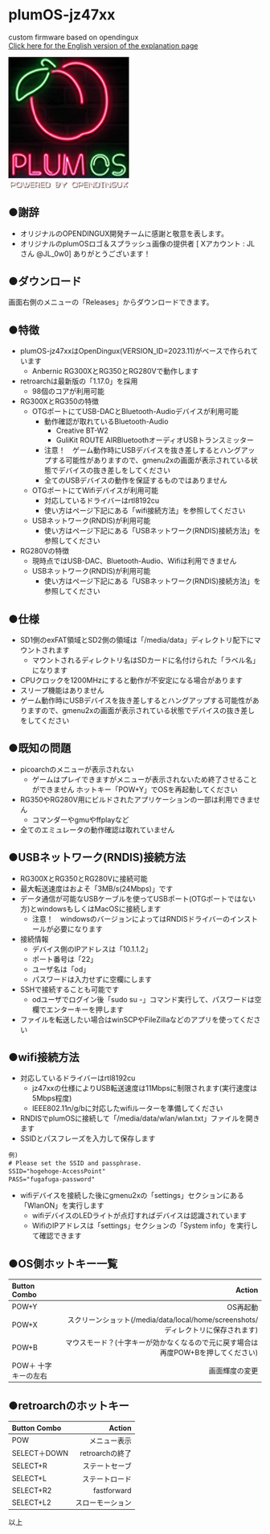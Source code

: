 # plumOS-jz47xx
custom firmware based on opendingux  
[Click here for the English version of the explanation page](./README_EN.md)  
  
  <img src="./docs/website/images/plumOS-jz47xx.png" width="240">  
  
## ●謝辞
- オリジナルのOPENDINGUX開発チームに感謝と敬意を表します。
- オリジナルのplumOSロゴ＆スプラッシュ画像の提供者 [ Xアカウント : JLさん @JL_0w0] ありがとうございます！

## ●ダウンロード
画面右側のメニューの「Releases」からダウンロードできます。  
 
## ●特徴
- plumOS-jz47xxはOpenDingux(VERSION_ID=2023.11)がベースで作られています
    - Anbernic RG300XとRG350とRG280Vで動作します
- retroarchは最新版の「1.17.0」を採用
    - 98個のコアが利用可能
- RG300XとRG350の特徴
    - OTGポートにてUSB-DACとBluetooth-Audioデバイスが利用可能
        - 動作確認が取れているBluetooth-Audio
            - Creative BT-W2
            - GuliKit ROUTE AIRBluetoothオーディオUSBトランスミッター
        - 注意！　ゲーム動作時にUSBデバイスを抜き差しするとハングアップする可能性がありますので、gmenu2xの画面が表示されている状態でデバイスの抜き差しをしてください
        - 全てのUSBデバイスの動作を保証するものではありません
    - OTGポートにてWifiデバイスが利用可能
        - 対応しているドライバーはrtl8192cu
        - 使い方はページ下記にある「wifi接続方法」を参照してください
    - USBネットワーク(RNDIS)が利用可能
        - 使い方はページ下記にある「USBネットワーク(RNDIS)接続方法」を参照してください
- RG280Vの特徴
    - 現時点ではUSB-DAC、Bluetooth-Audio、Wifiは利用できません
    - USBネットワーク(RNDIS)が利用可能
        - 使い方はページ下記にある「USBネットワーク(RNDIS)接続方法」を参照してください

## ●仕様
- SD1側のexFAT領域とSD2側の領域は「/media/data」ディレクトリ配下にマウントされます
    - マウントされるディレクトリ名はSDカードに名付けられた「ラベル名」になります
- CPUクロックを1200MHzにすると動作が不安定になる場合があります
- スリープ機能はありません
- ゲーム動作時にUSBデバイスを抜き差しするとハングアップする可能性がありますので、gmenu2xの画面が表示されている状態でデバイスの抜き差しをしてください

## ●既知の問題
- picoarchのメニューが表示されない
    - ゲームはプレイできますがメニューが表示されないため終了させることができません
    ホットキー「POW+Y」でOSを再起動してください
- RG350やRG280V用にビルドされたアプリケーションの一部は利用できません
    - コマンダーやgmuやffplayなど
- 全てのエミュレータの動作確認は取れていません

## ●USBネットワーク(RNDIS)接続方法
- RG300XとRG350とRG280Vに接続可能
- 最大転送速度はおよそ「3MB/s(24Mbps)」です
- データ通信が可能なUSBケーブルを使ってUSBポート(OTGポートではない方)とwindowsもしくはMacOSに接続します
    - 注意！　windowsのバージョンによってはRNDISドライバーのインストールが必要になります
- 接続情報
    - デバイス側のIPアドレスは「10.1.1.2」
    - ポート番号は「22」
    - ユーザ名は「od」
    - パスワードは入力せずに空欄にします
- SSHで接続することも可能です
    - odユーザでログイン後「sudo su -」コマンド実行して、パスワードは空欄でエンターキーを押します
- ファイルを転送したい場合はwinSCPやFileZillaなどのアプリを使ってください

## ●wifi接続方法
- 対応しているドライバーはrtl8192cu
    - jz47xxの仕様によりUSB転送速度は11Mbpsに制限されます(実行速度は5Mbps程度)
    - IEEE802.11n/g/bに対応したwifiルーターを準備してください
- RNDISでplumOSに接続して「/media/data/wlan/wlan.txt」ファイルを開きます
- SSIDとパスフレーズを入力して保存します
```
例)
# Please set the SSID and passphrase.
SSID="hogehoge-AccessPoint"
PASS="fugafuga-password"
```
- wifiデバイスを接続した後にgmenu2xの「settings」セクションにある「WlanON」を実行します
    - wifiデバイスのLEDライトが点灯すればデバイスは認識されています
    - WifiのIPアドレスは「settings」セクションの「System info」を実行して確認できます


## ●OS側ホットキー一覧
| Button Combo | Action | 
|:-----------|------------:|
| POW+Y       |        OS再起動 |
| POW+X       |        スクリーンショット(/media/data/local/home/screenshots/　ディレクトリに保存されます) |
| POW+B       |        マウスモード？(十字キーが効かなくなるので元に戻す場合は再度POW+Bを押してください) |
| POW＋ 十字キーの左右       |        画面輝度の変更 |


## ●retroarchのホットキー
| Button Combo | Action | 
|:-----------|------------:|
| POW       |        メニュー表示 |
| SELECT＋DOWN       |        retroarchの終了 |
| SELECT+R       |        ステートセーブ |
| SELECT+L     |      ステートロード |
| SELECT+R2     |      fastforward |
| SELECT+L2     |      スローモーション |

以上